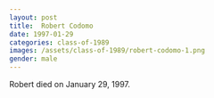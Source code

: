 ```yaml
---
layout: post
title:  Robert Codomo
date: 1997-01-29
categories: class-of-1989
images: /assets/class-of-1989/robert-codomo-1.png
gender: male
---
```

Robert died on January 29, 1997.
